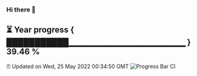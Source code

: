 ### Hi there 👋
⏳ Year progress { ███████████▁▁▁▁▁▁▁▁▁▁▁▁▁▁▁▁▁▁▁ } 39.46 %
---
⏰ Updated on Wed, 25 May 2022 00:34:50 GMT
![Progress Bar CI](https://github.com/Moyi321/Moyi321/workflows/Progress%20Bar%20CI/badge.svg)
